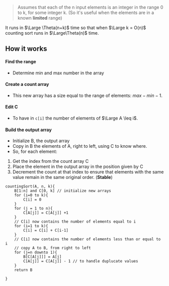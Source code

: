 > Assumes that each of the n input elements is an integer in the range 0 to k, for some integer k. 
> (So it's useful when the elements are in a known **limited** range)

It runs in $\Large \Theta(n+k)$ time so that when $\Large k = O(n)$ counting sort runs in $\Large\Theta(n)$ time. 

## How it works
####  Find the range
- Determine min and max number in the array 
####  Create a count array
- This new array has a size equal to the range of elements: $max - min -1$. 
#### Edit C 
- To have in `c[i]` the number of elements of $\Large A \leq i$. 
####  Build the output array 
- Initialize B, the output array
- Copy in B the elements of A, right to left, using C to know where. 
- So, for each element: 
1. Get the index from the count array C
2. Place the element in the output array in the position given by C
3. Decrement the count at that index to ensure that elements with the same value remain in the same original order. (**Stable**)

```clike
countingSort(A, n, k){
	B[1:n] and C[0, k] // initialize new arrays
	for (i=0 to k){
		C[i] = 0
	}
	for (j = 1 to n){
		C[A[j]] = C[A[j]] +1
	}
	// C[i] now contains the number of elements equal to i
	for (i=1 to k){
		C[i] = C[i] + C[i-1]
	}
	// C[i] now contains the number of elements less than or equal to i
	// copy A to B, from right to left
	for (j=n downto 1){
		B[C[A[j]]] = A[j]
		C[A[j]] = C[A[j]] - 1 // to handle duplucate values 
	}
	return B
		
}

```